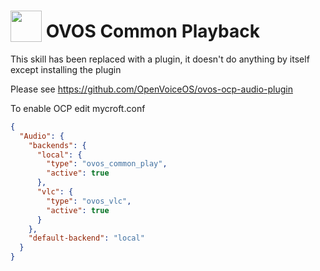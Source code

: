 # <img src='https://raw.githack.com/FortAwesome/Font-Awesome/master/svgs/solid/play.svg' card_color='#22a7f0' width='50' height='50' style='vertical-align:bottom'/> OVOS Common Playback

This skill has been replaced with a plugin, it doesn't do anything by itself except installing the plugin

Please see https://github.com/OpenVoiceOS/ovos-ocp-audio-plugin

To enable OCP edit mycroft.conf

```json
{
  "Audio": {
    "backends": {
      "local": {
        "type": "ovos_common_play",
        "active": true
      },
      "vlc": {
        "type": "ovos_vlc",
        "active": true
      }
    },
    "default-backend": "local"
  }
}
```
